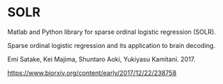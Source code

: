 # SOLR
Matlab and Python library for sparse ordinal logistic regression (SOLR).


Sparse ordinal logistic regression and its application to brain decoding.

Emi Satake, Kei Majima, Shuntaro Aoki, Yukiyasu Kamitani. 2017.

https://www.biorxiv.org/content/early/2017/12/22/238758
